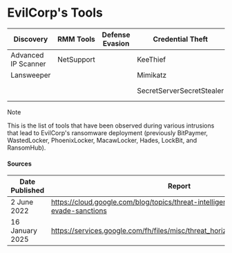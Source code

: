 # EvilCorp's Tools

| Discovery | RMM Tools | Defense Evasion | Credential Theft | OffSec | Networking | LOLBAS | Exfiltration |
|---|---|---|---|---|---|---|---|
| Advanced IP Scanner | NetSupport | | KeeThief | Cobalt Strike | | PsExec | MEGA |
| Lansweeper | | | Mimikatz | Mythic | | | RClone |
| | | | SecretServerSecretStealer | | | | Azure Blob Storage |

> [!NOTE]
> This is the list of tools that have been observed during various intrusions that lead to EvilCorp's ransomware deployment (previously BitPaymer, WastedLocker, PhoenixLocker, MacawLocker, Hades, LockBit, and RansomHub).

#### Sources
| Date Published | Report |
|---|---|
| 2 June 2022	| https://cloud.google.com/blog/topics/threat-intelligence/unc2165-shifts-to-evade-sanctions |
| 16 January 2025 | https://services.google.com/fh/files/misc/threat_horizons_report_h1_2025.pdf |
